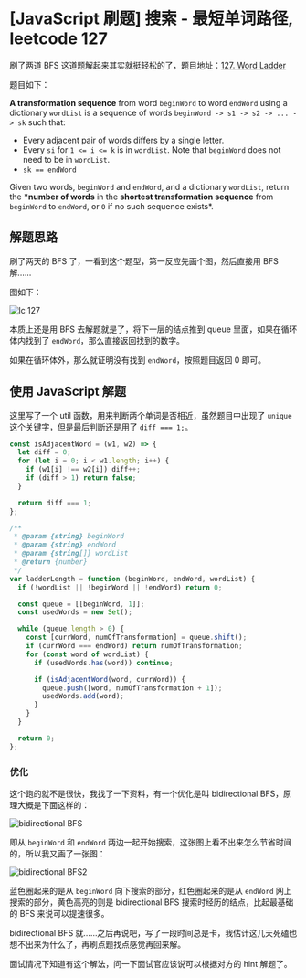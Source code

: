 # [JavaScript 刷题] 搜索 - 最短单词路径, leetcode 127

刷了两道 BFS 这道题解起来其实就挺轻松的了，题目地址：[127. Word Ladder](https://leetcode.com/problems/word-ladder/)

题目如下：

**A transformation sequence** from word `beginWord` to word `endWord` using a dictionary `wordList` is a sequence of words `beginWord -> s1 -> s2 -> ... -> sk` such that:

- Every adjacent pair of words differs by a single letter.
- Every `si` for `1 <= i <= k` is in `wordList`. Note that `beginWord` does not need to be in `wordList`.
- `sk == endWord`

Given two words, `beginWord` and `endWord`, and a dictionary `wordList`, return the **\*number of words** in the **shortest transformation sequence** from `beginWord` to `endWord`, or `0` if no such sequence exists\*.

## 解题思路

刷了两天的 BFS 了，一看到这个题型，第一反应先画个图，然后直接用 BFS 解……

图如下：

![lc 127](https://img-blog.csdnimg.cn/8720733a8f3846b8b7bb60dbedca6d0a.png)

本质上还是用 BFS 去解题就是了，将下一层的结点推到 queue 里面，如果在循环体内找到了 `endWord`，那么直接返回找到的数字。

如果在循环体外，那么就证明没有找到 `endWord`，按照题目返回 0 即可。

## 使用 JavaScript 解题

这里写了一个 util 函数，用来判断两个单词是否相近，虽然题目中出现了 `unique` 这个关键字，但是最后判断还是用了 `diff === 1;`。

```javascript
const isAdjacentWord = (w1, w2) => {
  let diff = 0;
  for (let i = 0; i < w1.length; i++) {
    if (w1[i] !== w2[i]) diff++;
    if (diff > 1) return false;
  }

  return diff === 1;
};

/**
 * @param {string} beginWord
 * @param {string} endWord
 * @param {string[]} wordList
 * @return {number}
 */
var ladderLength = function (beginWord, endWord, wordList) {
  if (!wordList || !beginWord || !endWord) return 0;

  const queue = [[beginWord, 1]];
  const usedWords = new Set();

  while (queue.length > 0) {
    const [currWord, numOfTransformation] = queue.shift();
    if (currWord === endWord) return numOfTransformation;
    for (const word of wordList) {
      if (usedWords.has(word)) continue;

      if (isAdjacentWord(word, currWord)) {
        queue.push([word, numOfTransformation + 1]);
        usedWords.add(word);
      }
    }
  }

  return 0;
};
```

### 优化

这个跑的就不是很快，我找了一下资料，有一个优化是叫 bidirectional BFS，原理大概是下面这样的：

![bidirectional BFS](https://img-blog.csdnimg.cn/58d3ad2de211401895b342fc76820925.png)

即从 `beginWord` 和 `endWord` 两边一起开始搜索，这张图上看不出来怎么节省时间的，所以我又画了一张图：

![bidirectional BFS2](https://img-blog.csdnimg.cn/ba3e7ae1fc054d16bd43e08b3875ff15.png)

蓝色圈起来的是从 `beginWord` 向下搜索的部分，红色圈起来的是从 `endWord` 网上搜索的部分，黄色高亮的则是 bidirectional BFS 搜索时经历的结点，比起最基础的 BFS 来说可以提速很多。

bidirectional BFS 就……之后再说吧，写了一段时间总是卡，我估计这几天死磕也想不出来为什么了，再刷点题找点感觉再回来解。

面试情况下知道有这个解法，问一下面试官应该说可以根据对方的 hint 解题了。
